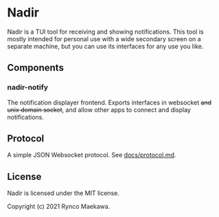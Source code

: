 # Nadir

Nadir is a TUI tool for receiving and showing notifications. This tool is mostly intended for personal use with a wide secondary screen on a separate machine, but you can use its interfaces for any use you like.

## Components

### nadir-notify

The notification displayer frontend. Exports interfaces in websocket ~~and unix domain socket~~, and allow other apps to connect and display notifications.

## Protocol

A simple JSON Websocket protocol. See [docs/protocol.md](docs/protocol.md).

## License

Nadir is licensed under the MIT license.

Copyright (c) 2021 Rynco Maekawa.
